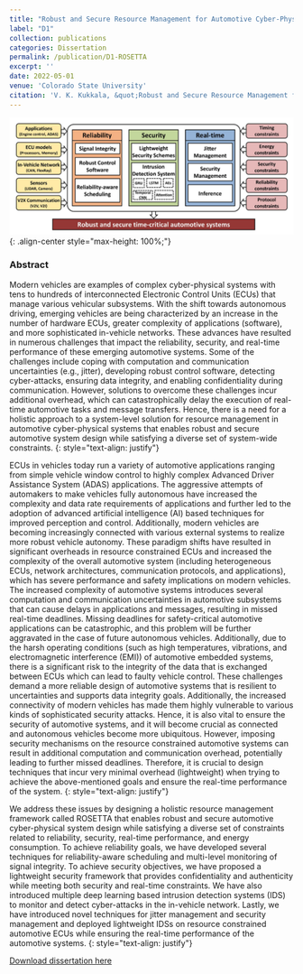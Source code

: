 ```yaml
---
title: "Robust and Secure Resource Management for Automotive Cyber-Physical Systems"
label: "D1"
collection: publications
categories: Dissertation
permalink: /publication/D1-ROSETTA
excerpt: ''
date: 2022-05-01
venue: 'Colorado State University'
citation: 'V. K. Kukkala, &quot;Robust and Secure Resource Management for Automotive Cyber-Physical Systems,&quot; <i>Colorado State University</i>, 2022.'
---
```


![ROSETTA Framework](/images/ROSETTA.JPG){: .align-center style="max-height: 100%;"}

### Abstract
Modern vehicles are examples of complex cyber-physical systems with tens to hundreds of interconnected Electronic Control Units (ECUs) that manage various vehicular subsystems. With the shift towards autonomous driving, emerging vehicles are being characterized by an increase in the number of hardware ECUs, greater complexity of applications (software), and more sophisticated in-vehicle networks. These advances have resulted in numerous challenges that impact the reliability, security, and real-time performance of these emerging automotive systems. Some of the challenges include coping with computation and communication uncertainties (e.g., jitter), developing robust control software, detecting cyber-attacks, ensuring data integrity, and enabling confidentiality during communication. However, solutions to overcome these challenges incur additional overhead, which can catastrophically delay the execution of real-time automotive tasks and message transfers. Hence, there is a need for a holistic approach to a system-level solution for resource management in automotive cyber-physical systems that enables robust and secure automotive system design while satisfying a diverse set of system-wide constraints.
{: style="text-align: justify"}

ECUs in vehicles today run a variety of automotive applications ranging from simple vehicle window control to highly complex Advanced Driver Assistance System (ADAS) applications. The aggressive attempts of automakers to make vehicles fully autonomous have increased the complexity and data rate requirements of applications and further led to the adoption of advanced artificial intelligence (AI) based techniques for improved perception and control. Additionally, modern vehicles are becoming increasingly connected with various external systems to realize more robust vehicle autonomy. These paradigm shifts have resulted in significant overheads in resource constrained ECUs and increased the complexity of the overall automotive system (including heterogeneous ECUs, network architectures, communication protocols, and applications), which has severe performance and safety implications on modern vehicles. The increased complexity of automotive systems introduces several computation and communication uncertainties in automotive subsystems that can cause delays in applications and messages, resulting in missed real-time deadlines. Missing deadlines for safety-critical automotive applications can be catastrophic, and this problem will be further aggravated in the case of future autonomous vehicles. Additionally, due to the harsh operating conditions (such as high temperatures, vibrations, and electromagnetic interference (EMI)) of automotive embedded systems, there is a significant risk to the integrity of the data that is exchanged between ECUs which can lead to faulty vehicle control. These challenges demand a more reliable design of automotive systems that is resilient to uncertainties and supports data integrity goals. Additionally, the increased connectivity of modern vehicles has made them highly vulnerable to various kinds of sophisticated security attacks. Hence, it is also vital to ensure the security of automotive systems, and it will become crucial as connected and autonomous vehicles become more ubiquitous. However, imposing security mechanisms on the resource constrained automotive systems can result in additional computation and communication overhead, potentially leading to further missed deadlines. Therefore, it is crucial to design techniques that incur very minimal overhead (lightweight) when trying to achieve the above-mentioned goals and ensure the real-time performance of the system.
{: style="text-align: justify"}

We address these issues by designing a holistic resource management framework called ROSETTA that enables robust and secure automotive cyber-physical system design while satisfying a diverse set of constraints related to reliability, security, real-time performance, and energy consumption. To achieve reliability goals, we have developed several techniques for reliability-aware scheduling and multi-level monitoring of signal integrity. To achieve security objectives, we have proposed a lightweight security framework that provides confidentiality and authenticity while meeting both security and real-time constraints. We have also introduced multiple deep learning based intrusion detection systems (IDS) to monitor and detect cyber-attacks in the in-vehicle network. Lastly, we have introduced novel techniques for jitter management and security management and deployed lightweight IDSs on resource constrained automotive ECUs while ensuring the real-time performance of the automotive systems.
{: style="text-align: justify"}

[Download dissertation here](https://www.proquest.com/openview/06f73147a91f20654b0a35bac645275c/1?pq-origsite=gscholar&cbl=18750&diss=y)
